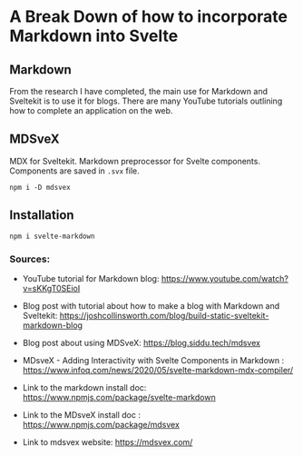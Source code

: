 # A Break Down of how to incorporate Markdown into Svelte

## Markdown
From the research I have completed, the main use for Markdown and Sveltekit is to use it for blogs.  There are many YouTube tutorials outlining how to complete an application on the web.   
## MDSveX 
MDX for Sveltekit.
Markdown preprocessor for Svelte components. Components are saved in ```.svx``` file.   

 ```npm i -D mdsvex```
## Installation 
``` npm i svelte-markdown ```  
### Sources: 

 - YouTube tutorial for Markdown blog: https://www.youtube.com/watch?v=sKKgT0SEioI

 - Blog post with tutorial about how to make a blog with Markdown and Sveltekit: https://joshcollinsworth.com/blog/build-static-sveltekit-markdown-blog

 - Blog post about using MDSveX: https://blog.siddu.tech/mdsvex

 - MDsveX - Adding Interactivity with Svelte Components in Markdown : https://www.infoq.com/news/2020/05/svelte-markdown-mdx-compiler/

 - Link to the markdown install doc: https://www.npmjs.com/package/svelte-markdown

- Link to the MDsveX install doc : https://www.npmjs.com/package/mdsvex 

- Link to mdsvex website: https://mdsvex.com/

